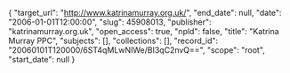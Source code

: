 {
  "target_url": "http://www.katrinamurray.org.uk/", 
  "end_date": null, 
  "date": "2006-01-01T12:00:00", 
  "slug": 45908013, 
  "publisher": "katrinamurray.org.uk", 
  "open_access": true, 
  "npld": false, 
  "title": "Katrina Murray PPC", 
  "subjects": [], 
  "collections": [], 
  "record_id": "20060101T120000/6ST4qMLwNIWe/BI3qC2nvQ==", 
  "scope": "root", 
  "start_date": null
}

